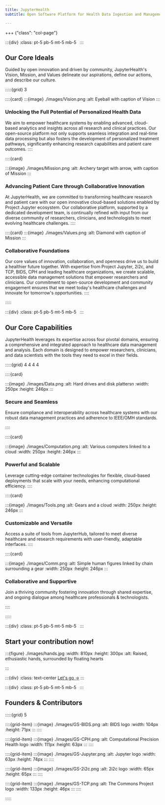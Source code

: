 ```yaml
---
title: JupyterHealth
subtitle: Open Software Platform for Health Data Ingestion and Management Empowering Researchers, Clinicians and Patients 

---
```


+++ {"class": "col-page"}

:::{div}
:class: pt-5 pb-5 mt-5 mb-5
&nbsp;
:::

## Our Core Ideals

Guided by open innovation and driven by community, JupyterHealth's Vision, Mission, and Values delineate our aspirations, define our actions, and describe our culture.

:::::{grid} 3

::::{card}
:::{image} ./images/Vision.png
:alt: Eyeball with caption of Vision
:::

### Unlocking the Full Potential of Personalized Health Data

We aim to empower healthcare systems by enabling advanced, cloud-based analytics and insights across all research and clinical practices. Our open-source platform not only supports seamless integration and real-time data processing but also fosters the development of personalized treatment pathways, significantly enhancing research capabilities and patient care outcomes.
::::

::::{card}

:::{image} ./images/Mission.png
:alt: Archery target with arrow, with caption of Mission
:::

### Advancing Patient Care through Collaborative Innovation

At JupyterHealth, we are committed to transforming healthcare research and patient care with our open innovative cloud-based solutions enabled by Project Jupyter ecosystem. Our collaborative platform, supported by a dedicated development team, is continually refined with input from our diverse community of researchers, clinicians, and technologists to meet evolving healthcare challenges.
::::

::::{card}
:::{image} ./images/Values.png
:alt: Diamond with caption of Mission
:::

### Collaborative Foundations

Our core values of innovation, collaboration, and openness drive us to build a healthier future together. With expertise from Project Jupyter, 2i2c, and TCP, BIDS, CPH and leading healthcare organizations, we create scalable, accessible data management solutions that empower researchers and clinicians. Our commitment to open-source development and community engagement ensures that we meet today's healthcare challenges and innovate for tomorrow's opportunities.
::::

:::::

:::{div}
:class: pt-5 pb-5 mt-5 mb-5
&nbsp;
:::

## Our Core Capabilities

JupyterHealth leverages its expertise across four pivotal domains, ensuring a comprehensive and integrated approach to healthcare data management and analysis. Each domain is designed to empower researchers, clinicians, and data scientists with the tools they need to excel in their fields.


:::::{grid} 4 4 4 4

::::{card}

:::{image} ./images/Data.png
:alt: Hard drives and disk plattersn
:width: 250px
:height: 246px
:::

### Secure and Seamless

Ensure compliance and interoperability across healthcare systems with our robust data management practices and adherence to IEEE/OMH standards.

::::

::::{card}

:::{image} ./images/Computation.png
:alt: Various computers linked to a cloud
:width: 250px
:height: 246px
:::

### Powerful and Scalable

Leverage cutting-edge container technologies for flexible, cloud-based deployments that scale with your needs, enhancing computational efficiency.
::::

::::{card}

:::{image} ./images/Tools.png
:alt: Gears and a cloud
:width: 250px
:height: 246px
:::

### Customizable and Versatile
Access a suite of tools from JupyterHub, tailored to meet diverse healthcare and research requirements with user-friendly, adaptable interfaces.
::::

::::{card}

:::{image} ./images/Comm.png
:alt: Simple human figures linked by chain surrounding a gear
:width: 250px
:height: 246px
:::

### Collaborative and Supportive

Join a thriving community fostering innovation through shared expertise, and ongoing dialogue among healthcare professionals & technologists.

::::

:::::

:::{div}
:class: pt-5 pb-5 mt-5 mb-5
&nbsp;
:::

## Start your contribution now!

:::{figure} ./images/hands.jpg
:width: 810px
:height: 300px
:alt: Raised, ethusiastic hands, surrounded by floating hearts

:::

:::{div}
:class: text-center
[Let's go →](https://github.com/jupyterhealth)
:::

:::{div}
:class: pt-5 pb-5 mt-5 mb-5
&nbsp;
:::

## Founders & Contributors

:::::{grid} 5

::::{grid-item}
:::{image} ./images/GS-BIDS.png
:alt: BIDS logo
:width: 104px
:height: 71px
:::
::::

::::{grid-item}
:::{image} ./images/GS-CPH.png
:alt: Computational Precision Health logo
:width: 111px
:height: 63px
:::
::::

::::{grid-item}
:::{image} ./images/GS-Jupyter.png
:alt: Jupyter logo
:width: 63px
:height: 74px
:::
::::

::::{grid-item}
:::{image} ./images/GS-2i2c.png
:alt: 2i2c logo
:width: 65px
:height: 65px
:::
::::

::::{grid-item}
:::{image} ./images/GS-TCP.png
:alt: The Commons Project logo
:width: 133px
:height: 46px
:::
::::

:::::
